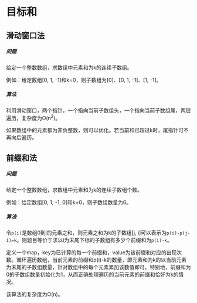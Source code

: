 # 目标和

## 滑动窗口法

##### 问题

给定一个整数数组，求数组中元素和为k的连续子数组。

例如：给定数组[0, 1, -1]和k=0，则子数组为[0]、[0, 1, -1]、[1, -1]。

##### 算法

利用滑动窗口，两个指针，一个指向当前子数组头，一个指向当前子数组尾，两层遍历，复杂度为O(n<sup>2</sup>)。

如果数组中的元素都为非负整数，则可以优化。若当前和已超过k时，尾指针可不再向后遍历。

## 前缀和法

##### 问题

给定一个整数数组，求数组中元素和为k的连续子数组个数。

例如：给定数组[0, 1, -1, 0]和k=0，则子数组数量为6。

##### 算法

令`p(i)`是数组0到i的元素之和，则元素之和为k的子数组[j, i]可以表示为`p(i)-p(j-1)=k`。则题目等价于求以i为末尾下标的子数组有多少个前缀和为`p(i)-k`。

定义一个map，key为已计算的每一个前缀和，value为该前缀和对应的出现次数。循环遍历数组，当前元素的前缀和p(i)-k的数量，即元素和为k的以当前元素为末尾的子数组数量，针对数组中的每个元素累加该数值即可。特别地，前缀和为0的子数组数量初始化为1，从而正确处理遍历的当前元素的前缀和恰好为k的情况。

该算法的复杂度为O(n)。